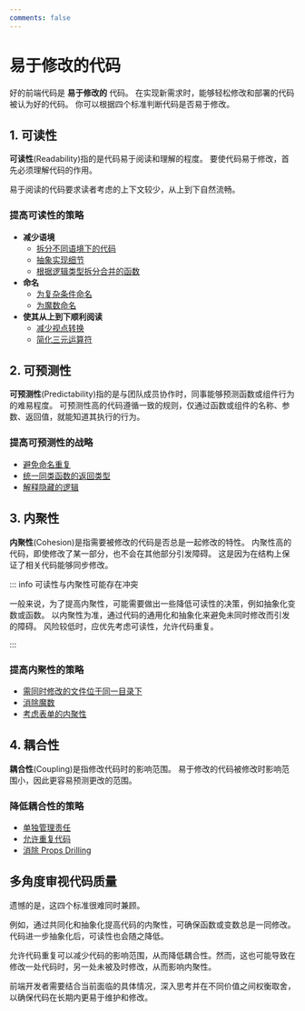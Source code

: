 ```yaml
---
comments: false
---
```


# 易于修改的代码

好的前端代码是 **易于修改的** 代码。
在实现新需求时，能够轻松修改和部署的代码被认为好的代码。
你可以根据四个标准判断代码是否易于修改。

## 1. 可读性

**可读性**(Readability)指的是代码易于阅读和理解的程度。
要使代码易于修改，首先必须理解代码的作用。

易于阅读的代码要求读者考虑的上下文较少，从上到下自然流畅。

### 提高可读性的策略

- **减少语境**
  - [拆分不同语境下的代码](./examples/submit-button.md)
  - [抽象实现细节](./examples/login-start-page.md)
  - [根据逻辑类型拆分合并的函数](./examples/use-page-state-readability.md)
- **命名**
  - [为复杂条件命名](./examples/condition-name.md)
  - [为魔数命名](./examples/magic-number-readability.md)
- **使其从上到下顺利阅读**
  - [减少视点转换](./examples/user-policy.md)
  - [简化三元运算符](./examples/ternary-operator.md)

## 2. 可预测性

**可预测性**(Predictability)指的是与团队成员协作时，同事能够预测函数或组件行为的难易程度。
可预测性高的代码遵循一致的规则，仅通过函数或组件的名称、参数、返回值，就能知道其执行的行为。

### 提高可预测性的战略

- [避免命名重复](./examples/http.md)
- [统一同类函数的返回类型](./examples/use-user.md)
- [解释隐藏的逻辑](./examples/hidden-logic.md)

## 3. 内聚性

**内聚性**(Cohesion)是指需要被修改的代码是否总是一起修改的特性。
内聚性高的代码，即使修改了某一部分，也不会在其他部分引发障碍。
这是因为在结构上保证了相关代码能够同步修改。

::: info 可读性与内聚性可能存在冲突

一般来说，为了提高内聚性，可能需要做出一些降低可读性的决策，例如抽象化变数或函数。
以内聚性为准，通过代码的通用化和抽象化来避免未同时修改而引发的障碍。
风险较低时，应优先考虑可读性，允许代码重复。

:::

### 提高内聚性的策略

- [需同时修改的文件位于同一目录下](./examples/code-directory.md)
- [消除魔数](./examples/magic-number-cohesion.md)
- [考虑表单的内聚性](./examples/form-fields.md)

## 4. 耦合性

**耦合性**(Coupling)是指修改代码时的影响范围。
易于修改的代码被修改时影响范围小，因此更容易预测更改的范围。

### 降低耦合性的策略

- [单独管理责任](./examples/use-page-state-coupling.md)
- [允许重复代码](./examples/use-bottom-sheet.md)
- [消除 Props Drilling](./examples/item-edit-modal.md)

## 多角度审视代码质量

遗憾的是，这四个标准很难同时兼顾。

例如，通过共同化和抽象化提高代码的内聚性，可确保函数或变数总是一同修改。代码进一步抽象化后，可读性也会随之降低。

允许代码重复可以减少代码的影响范围，从而降低耦合性。然而，这也可能导致在修改一处代码时，另一处未被及时修改，从而影响内聚性。

前端开发者需要结合当前面临的具体情况，深入思考并在不同价值之间权衡取舍，以确保代码在长期内更易于维护和修改。
